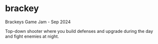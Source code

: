 # brackey
Brackeys Game Jam - Sep 2024

Top-down shooter where you build defenses and upgrade during the day and fight enemies at night.
